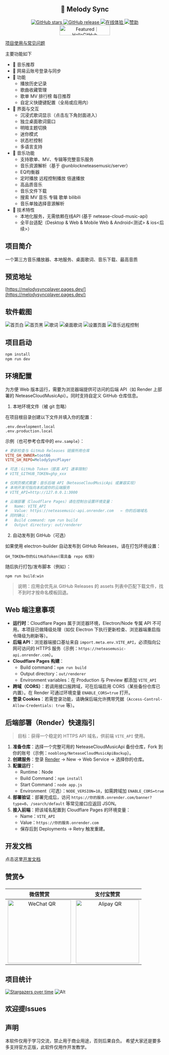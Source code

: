 <h2 align="center">🎵 Melody Sync</h2>
<div align="center">
<div align="center">
  <a href="https://github.com/toot66/MelodySyncPlayer/stargazers">
    <img src="https://img.shields.io/github/stars/toot66/MelodySyncPlayer?style=for-the-badge&logo=github&label=Stars&logoColor=white&color=22c55e" alt="GitHub stars">
  </a>
  <a href="https://github.com/toot66/MelodySyncPlayer/releases">
    <img src="https://img.shields.io/github/v/release/toot66/MelodySyncPlayer?style=for-the-badge&logo=github&label=Release&logoColor=white&color=1a67af" alt="GitHub release">
  </a>
  <!-- 如需开启社群入口，请把链接替换成你的实际地址 -->
  <a href="https://melodysyncplayer.pages.dev/">
    <img src="https://img.shields.io/badge/Web-%E5%9C%A8%E7%BA%BF%E4%BD%93%E9%AA%8C-22c55e?style=for-the-badge" alt="在线体验">
  </a>
  <a href="http://melodysync.xo.je/">
    <img src="https://img.shields.io/badge/%E9%A1%B9%E7%9B%AE%E6%8D%90%E8%B5%A0-pink?style=for-the-badge&logoColor=pink&label=%E8%B5%9E%E5%8A%A9" alt="赞助">
  </a>
</div>
</div>
<div align="center">
  <a href="https://hellogithub.com/repository/607b849c598d48e08fe38789d156ebdc" target="_blank"><img src="https://api.hellogithub.com/v1/widgets/recommend.svg?rid=607b849c598d48e08fe38789d156ebdc&claim_uid=ObuMXUfeHBmk9TI&theme=neutral" alt="Featured｜HelloGitHub" width="160" height="32" /></a>
</div>

<!-- 文档入口：如需外链文档可在此处替换为你的地址 -->
[项目使用与常见问题](#环境配置)

主要功能如下

- 🎵 音乐推荐
- 🔐 网易云账号登录与同步
- 📝 功能
  - 播放历史记录
  - 歌曲收藏管理
  - 歌单 MV 排行榜 每日推荐
  - 自定义快捷键配置（全局或应用内）
- 🎨 界面与交互
  - 沉浸式歌词显示（点击左下角封面进入）
  - 独立桌面歌词窗口
  - 明暗主题切换
  - 迷你模式
  - 状态栏控制
  - 多语言支持
- 🎼 音乐功能
  - 支持歌单、MV、专辑等完整音乐服务
  - 音乐资源解析（基于 @unblockneteasemusic/server）
  - EQ均衡器
  - 定时播放 远程控制播放 倍速播放
  - 高品质音乐
  - 音乐文件下载
  - 搜索 MV 音乐 专辑 歌单 bilibili
  - 音乐单独选择音源解析
- 🚀 技术特性
  - 本地化服务，无需依赖在线API (基于 netease-cloud-music-api)
  - 全平台适配（Desktop & Web & Mobile Web & Android<测试> & ios<后续>）

## 项目简介

一个第三方音乐播放器、本地服务、桌面歌词、音乐下载、最高音质

## 预览地址

[https://melodysyncplayer.pages.dev/](https://melodysyncplayer.pages.dev/)

## 软件截图

![首页白](./docs/image.png)
![首页黑](./docs/image3.png)
![歌词](./docs/image6.png)
![桌面歌词](./docs/image2.png)
![设置页面](./docs/image4.png)
![音乐远程控制](./docs/image5.png)

## 项目启动

```bash
npm install
npm run dev
```

## 环境配置

为方便 Web 版本运行，需要为浏览器端提供可访问的后端 API（如 Render 上部署的 NeteaseCloudMusicApi）。同时支持自定义 GitHub 仓库信息。

1) 本地环境文件（被 git 忽略）

在项目根目录创建以下文件并填入你的配置：

```
.env.development.local
.env.production.local
```

示例（也可参考仓库中的 `env.sample`）：

```ini
# 更新检查与 GitHub Releases 链接所用仓库
VITE_GH_OWNER=toot66
VITE_GH_REPO=MelodySyncPlayer

# 可选：GitHub Token（提高 API 速率限制）
# VITE_GITHUB_TOKEN=ghp_xxx

# 仅网页模式需要：音乐后端 API（NeteaseCloudMusicApi 或兼容实现）
# 本地开发可指向本机或你的云端服务
# VITE_API=http://127.0.0.1:3000

# 云端部署（Cloudflare Pages）请在控制台设置环境变量：
#   Name: VITE_API
#   Value: https://neteasemusic-api.onrender.com   ← 你的后端域名
# 同时确认：
#   Build command: npm run build
#   Output directory: out/renderer
```

2) 自动发布到 GitHub（可选）

如果使用 electron-builder 自动发布到 GitHub Releases，请在打包环境设置：

```
GH_TOKEN=你的GitHubToken(需具备 repo 权限)
```

随后执行打包/发布脚本（例如）：

```
npm run build:win
```

> 说明：应用会优先从 GitHub Releases 的 assets 列表中匹配下载文件，找不到时才按命名模板回退。

## Web 端注意事项

- **运行时**：Cloudflare Pages 属于浏览器环境，Electron/Node 专属 API 不可用。本项目已做降级处理（如仅 Electron 下执行更新检查、浏览器端重启指令降级为刷新等）。
- **后端 API**：浏览器端接口基址来自 `import.meta.env.VITE_API`，必须指向公网可访问的 HTTPS 服务（示例：`https://neteasemusic-api.onrender.com`）。
- **Cloudflare Pages 构建**：
  - Build command：`npm run build`
  - Output directory：`out/renderer`
  - Environment variables：在 Production 与 Preview 都添加 `VITE_API`
- **跨域（CORS）**：若调用接口报跨域，可在后端启用 CORS（某些备份仓库已内置）。在 Render 可通过环境变量 `ENABLE_CORS=true` 打开。
- **登录 Cookies**：若需登录功能，请确保后端允许携带凭据（`Access-Control-Allow-Credentials: true` 等）。

## 后端部署（Render）快速指引

> 目标：获得一个稳定的 HTTPS API 域名，供前端 `VITE_API` 使用。

1. **准备仓库**：选择一个完整可用的 NeteaseCloudMusicApi 备份仓库，Fork 到你的账号（示例：`nooblong/NeteaseCloudMusicApiBackup`）。
2. **创建服务**：登录 [Render](https://render.com) → New → Web Service → 选择你的仓库。
3. **配置运行**：
   - Runtime：Node
   - Build Command：`npm install`
   - Start Command：`node app.js`
   - Environment（可选）：`NODE_VERSION=18`，如需跨域加 `ENABLE_CORS=true`
4. **部署验证**：部署完成后，访问 `https://你的服务.onrender.com/banner?type=0`、`/search/default` 等常见接口应返回 JSON。
5. **接入前端**：把该域名配置到 Cloudflare Pages 的环境变量：
   - Name：`VITE_API`
   - Value：`https://你的服务.onrender.com`
   - 保存后到 Deployments → Retry 触发重建。

## 开发文档

点击这里[开发文档](./DEV.md)

## 赞赏☕️

| 微信赞赏 | 支付宝赞赏 |
| :------: | :--------: |
| <img src="./src/renderer/assets/wechat.png" alt="WeChat QR" width=200> | <img src="./src/renderer/assets/alipay.png" alt="Alipay QR" width=200> |

## 项目统计

[![Stargazers over time](https://starchart.cc/toot66/MelodySyncPlayer.svg?variant=adaptive)](https://starchart.cc/toot66/MelodySyncPlayer)
![Alt](https://repobeats.axiom.co/api/embed/c4d01b3632e241c90cdec9508dfde86a7f54c9f5.svg 'Repobeats analytics image')

## 欢迎提Issues

## 声明

本软件仅用于学习交流，禁止用于商业用途，否则后果自负。
希望大家还是要多多支持官方正版，此软件仅用作开发教学。
